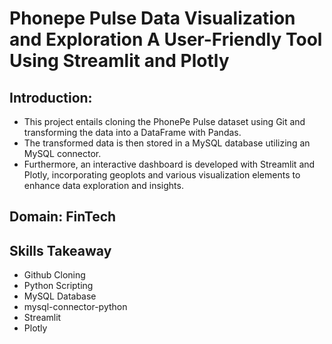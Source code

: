 # Phonepe Pulse Data Visualization and Exploration A User-Friendly Tool Using Streamlit and Plotly

## Introduction:
   * This project entails cloning the PhonePe Pulse dataset using Git and transforming the data into a DataFrame with Pandas.
   * The transformed data is then stored in a MySQL database utilizing an MySQL connector.
   * Furthermore, an interactive dashboard is developed with Streamlit and Plotly, incorporating geoplots and various visualization elements to enhance data exploration and insights.

## Domain: FinTech

## Skills Takeaway 
* Github Cloning
* Python Scripting 
* MySQL Database
* mysql-connector-python 
* Streamlit 
* Plotly
